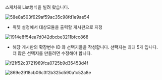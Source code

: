 스케치북 List형식을 빌려 왔습니다.

![58e8a503f629af59ac35c98fd1e9ae54](https://github.com/user-attachments/assets/9e6a7007-5343-4863-b8f4-501025140cc9)

- 위젯 설정에서 대상모듈을 출력할 게시판으로 지정

![1914e8f54ea7d042dbcbe3211bfcc868](https://github.com/user-attachments/assets/5943a729-7d80-40e9-b7ba-920bc59242e6)
 
- 해당 게시판의 확장변수 ID 와 선택지들을 작성합니다.
선택지는 최대 5개 입니다.
더 많은 선택지를 만들려면 수정해야 합니다.

![f21f52c3721969fca0725b9d35453d4f](https://github.com/user-attachments/assets/d925ed64-eda7-4bd1-899f-a474da963056)

![869e2918cb06c3f2b325d590a1c52a8e](https://github.com/user-attachments/assets/a868593f-ad77-4c8f-973c-e058cda3db5f)
